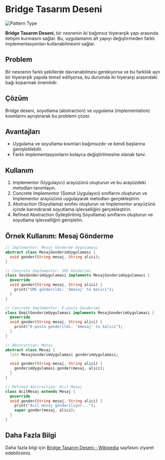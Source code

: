 # Bridge Tasarım Deseni

![Pattern Type](https://img.shields.io/badge/Pattern%20Type-Structural-green)

**Bridge Tasarım Deseni**, bir nesnenin iki bağımsız hiyerarşik yapı arasında iletişim kurmasını sağlar. Bu, uygulamanın alt yapıyı değiştirmeden farklı implementasyonları kullanabilmesini sağlar.

## Problem

Bir nesnenin farklı şekillerde davranabilmesi gerekiyorsa ve bu farklılık ayrı bir hiyerarşik yapıda temsil ediliyorsa, bu durumda iki hiyerarşi arasındaki bağı koparmak önemlidir.

## Çözüm

Bridge deseni, soyutlama (abstraction) ve uygulama (implementation) kısımlarını ayrıştırarak bu problemi çözer.

## Avantajları

- Uygulama ve soyutlama kısımları bağımsızdır ve kendi başlarına genişletilebilir.
- Farklı implementasyonların kolayca değiştirilmesine olanak tanır.

## Kullanım

1. Implementor (Uygulayıcı) arayüzünü oluşturun ve bu arayüzdeki metodları tanımlayın.
2. Concrete Implementor (Somut Uygulayıcı) sınıflarını oluşturun ve Implementor arayüzünü uygulayarak metodları gerçekleştirin.
3. Abstraction (Soyutlama) sınıfını oluşturun ve Implementor arayüzünü içinde barındırarak soyutlama işlevselliğini gerçekleştirin.
4. Refined Abstraction (İyileştirilmiş Soyutlama) sınıflarını oluşturun ve soyutlama işlevselliğini genişletin.

## Örnek Kullanım: Mesaj Gönderme

```dart
// Implementor: Mesaj Gönderme Uygulaması
abstract class MesajGonderimUygulamasi {
  void gonder(String mesaj, String alici);
}

// Concrete Implementor: SMS Gönderimi
class SmsGonderimUygulamasi implements MesajGonderimUygulamasi {
  @override
  void gonder(String mesaj, String alici) {
    print("SMS gönderildi: '$mesaj' to $alici");
  }
}

// Concrete Implementor: E-posta Gönderimi
class EmailGonderimUygulamasi implements MesajGonderimUygulamasi {
  @override
  void gonder(String mesaj, String alici) {
    print("E-posta gönderildi: '$mesaj' to $alici");
  }
}

// Abstraction: Mesaj
abstract class Mesaj {
  late MesajGonderimUygulamasi gonderimUygulamasi;

  void gonder(String mesaj, String alici) {
    gonderimUygulamasi.gonder(mesaj, alici);
  }
}

// Refined Abstraction: Acil Mesaj
class AcilMesaj extends Mesaj {
  @override
  void gonder(String mesaj, String alici) {
    print("Acil mesaj gönderiliyor...");
    super.gonder(mesaj, alici);
  }
}
```

## Daha Fazla Bilgi

Daha fazla bilgi için [Bridge Tasarım Deseni - Wikipedia](https://en.wikipedia.org/wiki/Bridge_pattern) sayfasını ziyaret edebilirsiniz.

